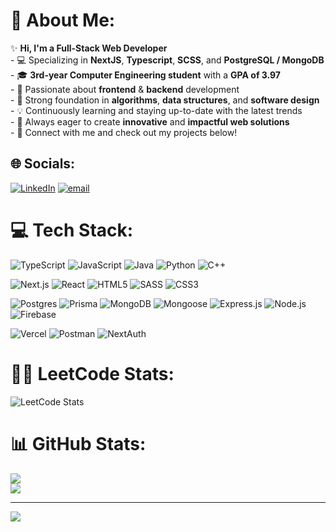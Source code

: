 # 💫 About Me:
✨ **Hi, I'm a Full-Stack Web Developer**  <br>- 💻 Specializing in **NextJS**, **Typescript**, **SCSS**, and **PostgreSQL / MongoDB**  <br>- 🎓 **3rd-year Computer Engineering student** with a **GPA of 3.97**  <br>- 🚀 Passionate about **frontend** & **backend** development  <br>- 🔧 Strong foundation in **algorithms**, **data structures**, and **software design**  <br>- 💡 Continuously learning and staying up-to-date with the latest trends  <br>- 🌟 Always eager to create **innovative** and **impactful web solutions**  <br>- 🔗 Connect with me and check out my projects below!  <br>


## 🌐 Socials:
[![LinkedIn](https://img.shields.io/badge/LinkedIn-%230077B5.svg?logo=linkedin&logoColor=white)](https://linkedin.com/in/ahmedjk34) [![email](https://img.shields.io/badge/Email-D14836?logo=gmail&logoColor=white)](mailto:ahmedtaher212005@gmail.com) 

# 💻 Tech Stack:
![TypeScript](https://img.shields.io/badge/typescript-%23007ACC.svg?style=for-the-badge&logo=typescript&logoColor=white)
![JavaScript](https://img.shields.io/badge/javascript-%23323330.svg?style=for-the-badge&logo=javascript&logoColor=%23F7DF1E) 
![Java](https://img.shields.io/badge/java-%23ED8B00.svg?style=for-the-badge&logo=openjdk&logoColor=white) 
![Python](https://img.shields.io/badge/python-3670A0?style=for-the-badge&logo=python&logoColor=ffdd54) 
![C++](https://img.shields.io/badge/c++-%2300599C.svg?style=for-the-badge&logo=cplusplus&logoColor=white)

![Next.js](https://img.shields.io/badge/Next.js-%23000000.svg?style=for-the-badge&logo=next.js&logoColor=white)
![React](https://img.shields.io/badge/react-%2361DAFB.svg?style=for-the-badge&logo=react&logoColor=white) 
![HTML5](https://img.shields.io/badge/html5-%23E34F26.svg?style=for-the-badge&logo=html5&logoColor=white) 
![SASS](https://img.shields.io/badge/SASS-hotpink.svg?style=for-the-badge&logo=SASS&logoColor=white) 
![CSS3](https://img.shields.io/badge/css3-%231572B6.svg?style=for-the-badge&logo=css3&logoColor=white) 

![Postgres](https://img.shields.io/badge/postgres-%23316192.svg?style=for-the-badge&logo=postgresql&logoColor=white) 
![Prisma](https://img.shields.io/badge/Prisma-3982CE?style=for-the-badge&logo=Prisma&logoColor=white) 
![MongoDB](https://img.shields.io/badge/MongoDB-%234ea94b.svg?style=for-the-badge&logo=mongodb&logoColor=white) 
![Mongoose](https://img.shields.io/badge/Mongoose-%23363636.svg?style=for-the-badge&logo=mongoose&logoColor=white) 
![Express.js](https://img.shields.io/badge/express.js-%23404d59.svg?style=for-the-badge&logo=express&logoColor=%2361DAFB) 
![Node.js](https://img.shields.io/badge/Node.js-%2343853D.svg?style=for-the-badge&logo=node.js&logoColor=white) 
![Firebase](https://img.shields.io/badge/firebase-%23039BE5.svg?style=for-the-badge&logo=firebase) 

![Vercel](https://img.shields.io/badge/vercel-%23000000.svg?style=for-the-badge&logo=vercel&logoColor=white) 
![Postman](https://img.shields.io/badge/Postman-FF6C37?style=for-the-badge&logo=postman&logoColor=white)
![NextAuth](https://img.shields.io/badge/NextAuth.js-%23000000.svg?style=for-the-badge&logo=next.js&logoColor=blue)



# 🧑‍💻 LeetCode Stats:
![LeetCode Stats](https://leetcard.jacoblin.cool/ahmedtaherra?theme=dark&font=Nanum%20Gothic%20Coding)

# 📊 GitHub Stats:
![](https://nirzak-streak-stats.vercel.app/?user=ahmedjk34&theme=dark&hide_border=false)<br/>
![](https://github-readme-stats.vercel.app/api/top-langs/?username=ahmedjk34&theme=dark&hide_border=false&include_all_commits=true&count_private=true&layout=compact)

---
[![](https://visitcount.itsvg.in/api?id=ahmedjk34&icon=0&color=0)](https://visitcount.itsvg.in)

